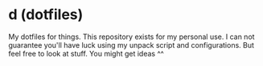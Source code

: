# d (dotfiles)

My dotfiles for things. This repository exists for my personal use.
I can not guarantee you'll have luck using my unpack script and configurations.
But feel free to look at stuff. You might get ideas ^^
